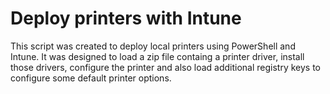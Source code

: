 # Deploy printers with Intune
This script was created to deploy local printers using PowerShell and Intune. It was designed to load a zip file containg a printer driver, install those drivers, configure the printer and also load additional registry keys to configure some default printer options.